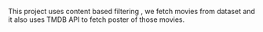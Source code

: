 This project uses content based filtering , we fetch movies from dataset and it also uses TMDB API to fetch poster of those movies.
